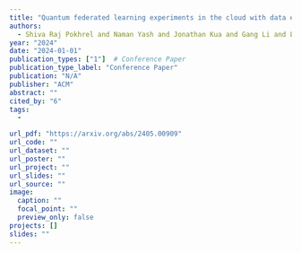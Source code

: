 ```yaml
---
title: "Quantum federated learning experiments in the cloud with data encoding"
authors:
  - Shiva Raj Pokhrel and Naman Yash and Jonathan Kua and Gang Li and Lei Pan
year: "2024"
date: "2024-01-01"
publication_types: ["1"]  # Conference Paper
publication_type_label: "Conference Paper"
publication: "N/A"
publisher: "ACM"
abstract: ""
cited_by: "6"
tags:
  - 

url_pdf: "https://arxiv.org/abs/2405.00909"
url_code: ""
url_dataset: ""
url_poster: ""
url_project: ""
url_slides: ""
url_source: ""
image:
  caption: ""
  focal_point: ""
  preview_only: false
projects: []
slides: ""
---
```

